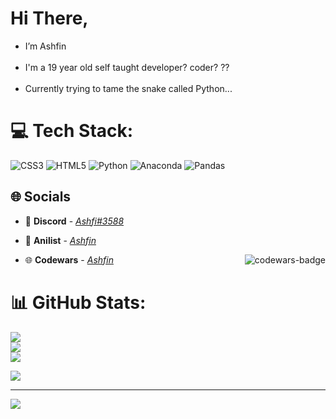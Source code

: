 # Hi There,
- I’m Ashfin<br><br>
- I'm a 19 year old self taught developer? coder? ??<br><br>
- Currently trying to tame the snake called Python...


# 💻 Tech Stack:
![CSS3](https://img.shields.io/badge/css3-%231572B6.svg?style=flat-square&logo=css3&logoColor=white) ![HTML5](https://img.shields.io/badge/html5-%23E34F26.svg?style=flat-square&logo=html5&logoColor=white) ![Python](https://img.shields.io/badge/python-3670A0?style=flat-square&logo=python&logoColor=ffdd54) ![Anaconda](https://img.shields.io/badge/Anaconda-%2344A833.svg?style=flat-square&logo=anaconda&logoColor=white) ![Pandas](https://img.shields.io/badge/pandas-%23150458.svg?style=flat-square&logo=pandas&logoColor=white)

## 🌐 Socials

- 🔗 **Discord** - [_Ashfi#3588_](https://discord.bio/yakiyo)

- 🍿 **Anilist** - [_Ashfin_](https://anilist.co/user/Ashfin)

- 🌐 **Codewars** - [_Ashfin_](https://www.codewars.com/users/Ashfin) <img src="https://www.codewars.com/users/Ashfin/badges/micro" alt="codewars-badge" align="right">
 

# 📊 GitHub Stats:
![](https://github-readme-stats.vercel.app/api?username=Ashfinn&theme=radical&hide_border=true&include_all_commits=true&count_private=true)<br/>
![](https://github-readme-streak-stats.herokuapp.com/?user=Ashfinn&theme=radical&hide_border=true)<br/>
![](https://github-readme-stats.vercel.app/api/top-langs/?username=Ashfinn&theme=radical&hide_border=true&include_all_commits=true&count_private=true&layout=compact)

![](https://quotes-github-readme.vercel.app/api?type=horizontal&theme=radical)

---
[![](https://visitcount.itsvg.in/api?id=Ashfinn&icon=2&color=5)](https://visitcount.itsvg.in)

<!-- Proudly created with GPRM ( https://gprm.itsvg.in ) -->
